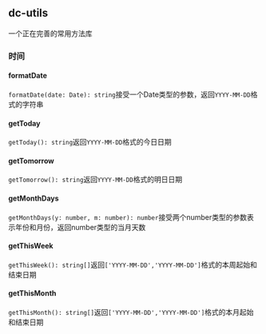 ## dc-utils 

一个正在完善的常用方法库

### 时间

#### formatDate

`formatDate(date: Date): string`接受一个Date类型的参数，返回`YYYY-MM-DD`格式的字符串

#### getToday

`getToday(): string`返回`YYYY-MM-DD`格式的今日日期

#### getTomorrow

`getTomorrow(): string`返回`YYYY-MM-DD`格式的明日日期

#### getMonthDays

`getMonthDays(y: number, m: number): number`接受两个number类型的参数表示年份和月份，返回number类型的当月天数

#### getThisWeek

`getThisWeek(): string[]`返回`['YYYY-MM-DD','YYYY-MM-DD']`格式的本周起始和结束日期

#### getThisMonth

`getThisMonth(): string[]`返回`['YYYY-MM-DD','YYYY-MM-DD']`格式的本月起始和结束日期
